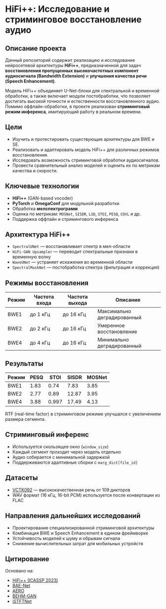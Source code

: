# HiFi++: Исследование и стриминговое восстановление аудио

## Описание проекта

Данный репозиторий содержит реализацию и исследование нейросетевой архитектуры **HiFi++**, предназначенной для задач **восстановления пропущенных высокочастотных компонент аудиосигнала (Bandwidth Extension)** и **улучшения качества речи (Speech Enhancement)**.

Модель HiFi++ объединяет U-Net-блоки для спектральной и временной обработки, а также включает модули постобработки, что позволяет достигать высокой точности и естественности восстановленного аудио. Помимо оффлайн-обработки, в проекте реализован **стриминговый режим инференса**, имитирующий работу в реальном времени.

## Цели

- Изучить и протестировать существующие архитектуры для BWE и SE.
- Реализовать и адаптировать модель HiFi++ для различных режимов восстановления.
- Исследовать возможность стриминговой обработки аудиосигналов.
- Провести сравнительный анализ моделей и оценить их по метрикам качества и скорости.

## Ключевые технологии

- **HiFi++** (GAN-based vocoder)
- **PyTorch** и **OmegaConf** для модульной разработки
- Обработка **мелспектрограмм**
- Оценка по метрикам: `MOSNet`, `SISDR`, `LSD`, `STOI`, `PESQ`, `COVL` и др.
- Поддержка оффлайн и стримингового инференса

## Архитектура HiFi++

- `SpectralUNet` — восстанавливает спектр в мел-области
- `HiFi-GAN Upsampler` — переводит спектральные признаки в временную волну
- `WaveUNet` — устраняет искажения во временной области
- `SpectralMaskNet` — постобработка спектра (фильтрация и коррекция)

## Режимы восстановления

| Режим | Частота входа | Частота выхода | Описание |
|-------|----------------|----------------|----------|
| BWE1  | до 1 кГц       | до 16 кГц      | Максимально деградированный |
| BWE2  | до 2 кГц       | до 16 кГц      | Умеренное восстановление |
| BWE4  | до 4 кГц       | до 16 кГц      | Минимально деградированный |

## Результаты

| Режим | PESQ | STOI | SISDR | MOSNet |
|-------|------|------|--------|--------|
| BWE1  | 1.83 | 0.74 | 7.83   | 3.85   |
| BWE2  | 2.77 | 0.89 | 12.87  | 3.95   |
| BWE4  | 3.88 | 0.997| 17.49  | 4.13   |

RTF (real-time factor) в стриминговом режиме улучшался с увеличением размера сегмента.

## Стриминговый инференс

- Используется скользящее окно (`window_size`)
- Каждый сегмент проходит через модель отдельно
- Аудио собирается с минимальной задержкой
- Поддерживаются адаптивные сборки с `marg_dict[file_id]`

## Датасеты

- [VCTK092](https://datashare.ed.ac.uk/handle/10283/3443) — высококачественная речь от 109 дикторов
- WAV формат (16 кГц, 16-bit PCM) используется после конвертации из FLAC

## Направления дальнейших исследований

- Проектирование специализированной стриминговой архитектуры
- Комбинация BWE и Speech Enhancement в едином фреймворке
- Устойчивость моделей к шуму и обрывам сигнала
- Снижение вычислительных затрат для мобильных устройств

## Цитирование

Основано на:
- [HiFi++ (ICASSP 2023)](https://doi.org/10.1109/ICASSP49357.2023.10097255)
- [BAE-Net](https://arxiv.org/abs/2312.13722)
- [AERO](https://arxiv.org/abs/2211.12232)
- [BEHM-GAN](https://arxiv.org/abs/2204.06478)
- [iSTFTNet](https://ieeexplore.ieee.org/document/9747395)
